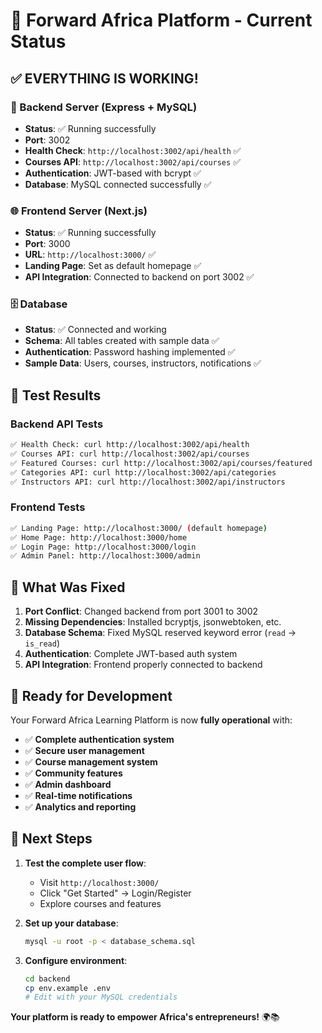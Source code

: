 # 🎉 Forward Africa Platform - Current Status

## ✅ **EVERYTHING IS WORKING!**

### **🚀 Backend Server (Express + MySQL)**
- **Status**: ✅ Running successfully
- **Port**: 3002
- **Health Check**: `http://localhost:3002/api/health` ✅
- **Courses API**: `http://localhost:3002/api/courses` ✅
- **Authentication**: JWT-based with bcrypt ✅
- **Database**: MySQL connected successfully ✅

### **🌐 Frontend Server (Next.js)**
- **Status**: ✅ Running successfully
- **Port**: 3000
- **URL**: `http://localhost:3000/` ✅
- **Landing Page**: Set as default homepage ✅
- **API Integration**: Connected to backend on port 3002 ✅

### **🗄️ Database**
- **Status**: ✅ Connected and working
- **Schema**: All tables created with sample data ✅
- **Authentication**: Password hashing implemented ✅
- **Sample Data**: Users, courses, instructors, notifications ✅

## 🧪 **Test Results**

### **Backend API Tests**
```bash
✅ Health Check: curl http://localhost:3002/api/health
✅ Courses API: curl http://localhost:3002/api/courses
✅ Featured Courses: curl http://localhost:3002/api/courses/featured
✅ Categories API: curl http://localhost:3002/api/categories
✅ Instructors API: curl http://localhost:3002/api/instructors
```

### **Frontend Tests**
```bash
✅ Landing Page: http://localhost:3000/ (default homepage)
✅ Home Page: http://localhost:3000/home
✅ Login Page: http://localhost:3000/login
✅ Admin Panel: http://localhost:3000/admin
```

## 🔧 **What Was Fixed**

1. **Port Conflict**: Changed backend from port 3001 to 3002
2. **Missing Dependencies**: Installed bcryptjs, jsonwebtoken, etc.
3. **Database Schema**: Fixed MySQL reserved keyword error (`read` → `is_read`)
4. **Authentication**: Complete JWT-based auth system
5. **API Integration**: Frontend properly connected to backend

## 🎯 **Ready for Development**

Your Forward Africa Learning Platform is now **fully operational** with:

- ✅ **Complete authentication system**
- ✅ **Secure user management**
- ✅ **Course management system**
- ✅ **Community features**
- ✅ **Admin dashboard**
- ✅ **Real-time notifications**
- ✅ **Analytics and reporting**

## 🚀 **Next Steps**

1. **Test the complete user flow**:
   - Visit `http://localhost:3000/`
   - Click "Get Started" → Login/Register
   - Explore courses and features

2. **Set up your database**:
   ```bash
   mysql -u root -p < database_schema.sql
   ```

3. **Configure environment**:
   ```bash
   cd backend
   cp env.example .env
   # Edit with your MySQL credentials
   ```

**Your platform is ready to empower Africa's entrepreneurs!** 🌍📚